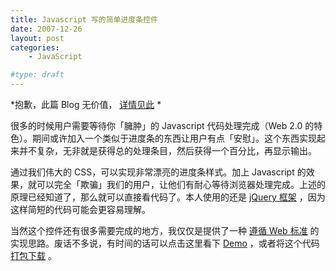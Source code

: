 ```yaml
---
title: Javascript 写的简单进度条控件
date: 2007-12-26
layout: post
categories:
    - JavaScript

#type: draft
---
```


*抱歉，此篇 Blog 无价值， [详情见此]({{site.urls}}/posts/1679/)  *

很多的时候用户需要等待你「臃肿」的 Javascript 代码处理完成（Web 2.0 的特色）。期间或许加入一个类似于进度条的东西让用户有点「安慰」。这个东西实现起来并不复杂，无非就是获得总的处理条目，然后获得一个百分比，再显示输出。

通过我们伟大的 CSS，可以实现非常漂亮的进度条样式。加上 Javascript 的效果，就可以完全「欺骗」我们的用户，让他们有耐心等待浏览器处理完成。上述的原理已经知道了，那么就可以直接看代码了。本人使用的还是  [jQuery 框架]({{site.urls}}/posts/417/) ，因为这样简短的代码可能会更容易理解。

当然这个控件还有很多需要完成的地方，我仅仅是提供了一种 [遵循 Web 标准]({{site.urls}}/posts/102/) 的实现思路。废话不多说，有时间的话可以点击这里看下  [Demo](http://graceco.de/historic/demo/javascript_progress.html) ，或者将这个代码 [打包下载](http://files.gracecode.com/2007_12_26/1198650474.zip) 。
